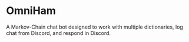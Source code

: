 # OmniHam
A Markov-Chain chat bot designed to work with multiple dictionaries, log chat from Discord, and respond in Discord.
